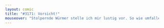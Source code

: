 ```yaml
---
layout: comic
title: "#3171: Vorsicht!"
mouseover: "Stolpernde Würmer stelle ich mir lustig vor. So wie umfallende Kugeln."
---
```

